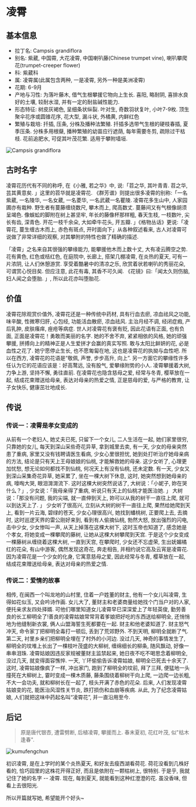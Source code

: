 # 凌霄

## 基本信息

- 拉丁名: Campsis grandiflora
- 别名:  紫葳, 中国霄, 大花凌霄, 中国喇叭藤(Chinese trumpet vine), 喇叭攀爬花(trumpet-creeper flower)
- 科: 紫葳科
- 属: 凌霄属(此属包含两种, 一是凌霄, 另外一种是美洲凌霄)
- 花期: 6-9月
- 产地与习性: 为落叶藤木, 借气生根攀援它物向上生长. 喜阳, 略耐阴, 喜排水良好的土壤, 较耐水湿, 并有一定的耐盐碱性能力.
- 形态特征: 树皮灰褐色, 呈细条状纵裂. 叶对生, 奇数羽状复叶, 小叶7-9枚. 顶生聚伞花序或圆锥花序, 花大型, 漏斗状, 外橘黄, 内鲜红色
- 繁殖与栽培: 扦插, 压条, 分株及播种法繁殖. 扦插多选带气生根的硬枝春插, 夏季压条. 分株多用根蘖, 播种繁殖的幼苗应行遮荫, 每年需要冬剪, 疏除过干枯枝. 花前追肥水, 可促其叶茂花繁. 适用于攀附墙垣.

![Campsis grandiflora](https://cloud.githubusercontent.com/assets/36899/3357289/ceecbcc4-face-11e3-8486-a4f952ab9a70.jpg)

## 古时名字

凌霄花历代有不同的称呼, 在《小雅, 若之华》中, 说:「苕之华, 其叶青青. 苕之华, 芸其黄意矣. 」这里的苕华就是凌霄花. 《群芳谱》则提出很多凌霄的别称:「一名紫葳, 一名陵华, 一名女葳, 一名菱华, 一名武葳一名瞿陵. 凌霄花多生山中, 人家园圃亦有栽种. 野生者有蔓藤缠绕数尺, 攀木而上, 爬高数丈. 蔓藤间又有气根像胡须呈竭色. 像蜈蚣的脚附在树上甚坚牢, 年长的藤像杯那样粗, 春天生枝, 一枝数叶, 尖长有齿, 深青色. 开花一枝千余朵, 大如牵牛花头, 开五瓣. 」《格物丛话》更说:「凌霄花, 蔓生缠古木而上, 赤色有斑点, 开时面向下」从各种叙述看来, 古人对凌霄可说做了非常详细的观察, 对其攀附的特性也做了精确的描述. 

「凌霄」之名来自其很强的攀缘能力, 能攀援他木而上数十丈, 大有凌云腾空之势. 花有黄色, 红色或桔红色, 在庭院中, 长廊上, 搭架几棚凌霄, 在炎热的夏天, 可有一片浓阴, 让人们休憩游赏. 享受着酷暑中的清凉之乐, 欣赏着状若喇叭的秀丽花朵, 可谓赏心悦目矣. 但应注意, 此花有毒, 其香不可久闻. 《花镜》曰:「闻太久则伤脑, 妇人闻之会堕胎. 」, 所以此花亦叫堕胎花. 

## 价值

凌霄花除观赏价值外, 凌霄花还是一种传统中药材, 具有行血去瘀, 凉血祛风之功能, 味辛酸, 性微寒归肝, 心包经, 功能活血散瘀, 凉血祛风. 主治月经不调, 经闭症瘕, 产后乳肿, 皮肤瘙痒, 痤疮等病症.
世人对凌霄花有褒有贬, 因此花语有正面, 也有负面, 正面是凌霄花！勇敢而美丽的名字. 她的不舍不弃, 紧紧相依的风格, 她的顽强攀援, 拼搏向上的精神正是人生爱拼才会赢的真实写照.
敢与太阳比鲜妍的花, 必是血性之花了. 她宁愿停止生长, 也不愿匍匐在地, 这也是凌霄花的执拗与血性吧. 所以在西方, 凌霄花的花语是“敬佩, 声誉, 步步高升, 向上”.
另一方面它的攀缘性许多任认为它的花语应该是：好高鹜远, 没有股气, 爱攀缘附势的小人.
凌霄攀援着大树, 力争上游, 坚持不懈, 勇往直前. 在凌霄花也隐含慈母之爱, 经常与冬青, 樱草放在一起, 结成花束赠送给母亲, 表达对母亲的热爱之情, 正是慈母的爱, 与严格的教育, 让子女快乐, 健康茁壮地成长.


## 传说

### 传说一：凌霄是孝女变成的

从前有一个老妇人, 她丈夫已死, 只留下一个女儿, 二人生活在一起, 她们家里很穷, 只靠她的女儿, 每天到深山采些奇花异草, 拿到城里去卖, 有一天, 少女的母亲突然患了重病, 家里又没有钱聘请医生看病, 少女心里很担忧, 她到处打听治疗她母亲病的方法, 结论是只有天上王母娘娘的仙桃, 才能解救她的母亲. 
这少女听了, 心理更加忧愁, 想无论如何都找不到仙桃, 何况天上有没有仙桃, 还未定数. 
有一天, 少女又到深山采集奇花异草, 她采累了, 坐在一棵大树下休息, 这时, 她突然想到她母亲的病, 嚎啕大哭, 眼泪潸潸流下. 这时这棵大树突然说话了, 大树说：「小妮子, 妳在哭什么？」, 少女说：「我母亲得了重病, 听说只有天上的仙桃才能医治她. 」
大树说：「那没有问题, 我的尖端, 就一直伸到天上, 妳可以从我的树干一直往上爬, 就可以到达天上了. 」
少女听了很高兴, 立刻从大树的树干一直往上爬, 果然给她爬到天上, 看到一片云海, 碧绿的苍天, 少女心理很高兴, 她找到蟠桃树, 正要爬上去, 去摘时, 这时巡逻天界的雷公刚好来到, 看到有人偷摘仙桃, 勃然大怒, 放出强烈的闪电, 击中少女, 少女惨叫一声, 从天上掉落在这棵大树下, 这时玉帝也知道了, 感念她是个孝女, 将她变成一棵攀爬的藤树, 让她从这棵大树攀爬到天宫. 于是这个少女变成一棵藤树从缠绕着这棵大树, 一直到天宫, 在攀爬时, 少女还不忘虚荣, 生出妩媚橘红的花朵, 有山中游客, 偶然发现这奇花, 奔走相告, 并相约说它高及云宵是凌霄花. 
因为凌霄花是一个少女的化身, 它寓意慈母之爱, 因此经常与冬青, 樱草放在一起, 结成花束赠送给母亲, 表达对母亲的热爱之情. 


### 传说二：爱情的故事

相传, 在闽西一个叫龙地的山村里, 住着一户姓董的财主, 他有一个女儿叫凌霄, 生得如花似玉, 又会吟诗作画. 
女儿大了, 董财主和老婆商量给她找个门当户对的人家, 便托亲求友四处择婿. 可他们哪里知道女儿凌霄早巳深深爱上了年轻英俊, 勤劳善良的长工柳明全了!善良的凌霄姑娘常常背着爹娘把好吃的东西送给柳明全, 还悄悄地为他缝制新衣裳, 俩人山盟海誓生死都要在一起. 
财主和他老婆知道了. 财主怒气冲天, 命令家丁把柳明全毒打一顿后, 丢到了荒郊野外. 不到天明, 柳明全就断了气. 第二天, 衬里乡亲们把柳明全埋在了村外的小河边. 没过几天, 神奇的事情发生了, 柳明全的坟堆上长出了一棵枝叶茂盛的大柳树, 缠绵细长的柳条, 随风飘动, 好像一串串泪珠. 
凌霄姑娘因违反家规被董财主监禁起来, 她日夜不吃不喝思念着柳明全, 没过几天, 就变得面容憔悴. 一天, 丫环偷偷告诉凌霄姑娘, 柳明全已死去十余天了. 这时, 凌霄姑娘像疯了一样, 冲出家门, 跑到了柳明全的坟前, 拜了三拜, 便猛地一头撞死在大柳树上, 霎时变成一棵木质藤, 藤条围绕着柳树干向上爬, 一边爬一边长粗, 不大一会功夫, 就和柳树长在一起了, 枝头开满了赤色的花朵. 
后来, 人们发现凌霄姑娘变的花, 能医治风湿性关节炎, 跌打损伤和血崩等疾病. 从此, 为了纪念凌霄姑娘, 人们就把这味中药起名叫“凌霄花”, 并一直沿用至今. 


## 后记

> 原是唐代银杏, 遭雷劈断, 后植凌霄, 攀援而上. 春末夏初, 花红叶茂, 似"枯木逢春".

![kumufengchun](https://cloud.githubusercontent.com/assets/36899/3357271/595d9dc0-face-11e3-9747-3fe8ebf4e6eb.jpg)

初识凌霄, 是在上学时的某个炎热夏天, 和好友去瘦西湖看荷花. 荷花没看到几株好看的, 恰巧园里的这株花开得正好, 而且是依附在一颗枯树上, 很特别. 于是乎, 我就记住了她的名字 -- 凌霄.
现在, 每到夏天, 就能看到这种红澄澄的花. 虽没香味, 但看上去很阳光.

所以开篇就写她, 希望能开个好头~




